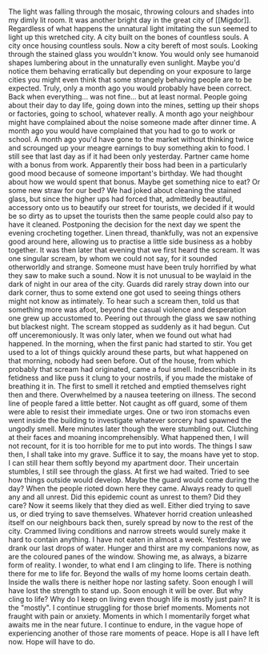 
The light was falling through the mosaic, throwing colours and shades into my dimly lit room. It was another bright day in the great city of [[Migdor]]. Regardless of what happens the unnatural light imitating the sun seemed to light up this wretched city. A city built on the bones of countless souls. A city once housing countless souls. Now a city bereft of most souls. Looking through the stained glass you wouldn't know. You would only see humanoid shapes lumbering about in the unnaturally even sunlight. Maybe you'd notice them behaving erratically but depending on your exposure to large cities you might even think that some strangely behaving people are to be expected. Truly, only a month ago you would probably have been correct. Back when everything... was not fine... but at least normal. People going about their day to day life, going down into the mines, setting up their shops or factories, going to school, whatever really. A month ago your neighbour might have complained about the noise someone made after dinner time. A month ago you would have complained that you had to go to work or school. A month ago you'd have gone to the market without thinking twice and scrounged up your meagre earnings to buy something akin to food. I still see that last day as if it had been only yesterday. Partner came home with a bonus from work. Apparently their boss had been in a particularly good mood because of someone important's birthday. We had thought about how we would spent that bonus. Maybe get something nice to eat? Or some new straw for our bed? We had joked about cleaning the stained glass, but since the higher ups had forced that, admittedly beautiful, accessory onto us to beautify our street for tourists, we decided if it would be so dirty as to upset the tourists then the same people could also pay to have it cleaned. Postponing the decision for the next day we spent the evening crocheting together. Linen thread, thankfully, was not an expensive good around here, allowing us to practise a little side business as a hobby together. It was then later that evening that we first heard the scream. It was one singular scream, by whom we could not say, for it sounded otherworldly and strange. Someone must have been truly horrified by what they saw to make such a sound. Now it is not unusual to be waylaid in the dark of night in our area of the city. Guards did rarely stray down into our dark corner, thus to some extend one got used to seeing things others might not know as intimately. To hear such a scream then, told us that something more was afoot, beyond the casual violence and desperation one grew up accustomed to. Peering out through the glass we saw nothing but blackest night. The scream stopped as suddenly as it had begun. Cut off unceremoniously. It was only later, when we found out what had happened. In the morning, when the first panic had started to stir. You get used to a lot of things quickly around these parts, but what happened on that morning, nobody had seen before. Out of the house, from which probably that scream had originated, came a foul smell. Indescribable in its fetidness and like puss it clung to your nostrils, if you made the mistake of breathing it in. The first to smell it retched and emptied themselves right then and there. Overwhelmed by a nausea teetering on illness. The second line of people fared a little better. Not caught as off guard, some of them were able to resist their immediate urges. One or two iron stomachs even went inside the building to investigate whatever sorcery had spawned the ungodly smell. Mere minutes later though the were stumbling out. Clutching at their faces and moaning incomprehensibly. What happened then, I will not recount, for it is too horrible for me to put into words. The things I saw then, I shall take into my grave. Suffice it to say, the moans have yet to stop. I can still hear them softly beyond my apartment door. Their uncertain stumbles, I still see through the glass. At first we had waited. Tried to see how things outside would develop. Maybe the guard would come during the day? When the people rioted down here they came. Always ready to quell any and all unrest. Did this epidemic count as unrest to them? Did they care? Now it seems likely that they died as well. Either died trying to save us, or died trying to save themselves. Whatever horrid creation unleashed itself on our neighbours back then, surely spread by now to the rest of the city. Crammed living conditions and narrow streets would surely make it hard to contain anything. I have not eaten in almost a week. Yesterday we drank our last drops of water. Hunger and thirst are my companions now, as are the coloured panes of the window. Showing me, as always, a bizarre form of reality. I wonder, to what end I am clinging to life. There is nothing there for me to life for. Beyond the walls of my home looms certain death. Inside the walls there is neither hope nor lasting safety. Soon enough I will have lost the strength to stand up. Soon enough it will be over. But why cling to life? Why do I keep on living even though life is mostly just pain? It is the "mostly". I continue struggling for those brief moments. Moments not fraught with pain or anxiety. Moments in which I momentarily forget what awaits me in the near future. I continue to endure, in the vague hope of experiencing another of those rare moments of peace. Hope is all I have left now. Hope will have to do. 
